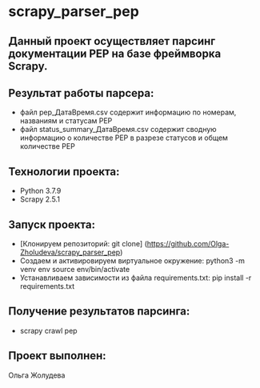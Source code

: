 # scrapy_parser_pep

## Данный проект осуществляет парсинг документации PEP на базе фреймворка Scrapy.

## Результат работы парсера:
- файл pep_ДатаВремя.csv содержит информацию по номерам, названиям и статусам PEP
- файл status_summary_ДатаВремя.csv содержит сводную информацию о количестве PEP в разрезе статусов и общем количестве PEP

## Технологии проекта:

- Python 3.7.9
- Scrapy 2.5.1

## Запуск проекта:

- [Клонируем репозиторий: git clone] (https://github.com/Olga-Zholudeva/scrapy_parser_pep)
- Cоздаем и активировируем виртуальное окружение: python3 -m venv env source env/bin/activate
- Устанавливаем зависимости из файла requirements.txt: pip install -r requirements.txt

## Получение результатов парсинга:

- scrapy crawl pep

## Проект выполнен:

Ольга Жолудева